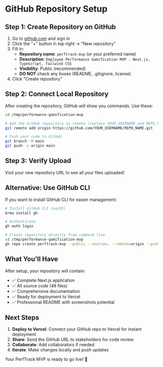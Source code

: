 # GitHub Repository Setup

## Step 1: Create Repository on GitHub

1. Go to [github.com](https://github.com) and sign in
2. Click the "+" button in top right → "New repository"
3. Fill in:
   - **Repository name**: `perftrack-mvp` (or your preferred name)
   - **Description**: `Employee Performance Gamification MVP - Next.js, TypeScript, Tailwind CSS`
   - **Visibility**: Public (recommended)
   - **DO NOT** check any boxes (README, .gitignore, license)
4. Click "Create repository"

## Step 2: Connect Local Repository

After creating the repository, GitHub will show you commands. Use these:

```bash
cd /tmp/performance-gamification-mvp

# Add the GitHub repository as remote (replace YOUR_USERNAME and REPO_NAME)
git remote add origin https://github.com/YOUR_USERNAME/REPO_NAME.git

# Push your code to GitHub
git branch -M main
git push -u origin main
```

## Step 3: Verify Upload

Visit your new repository URL to see all your files uploaded!

## Alternative: Use GitHub CLI

If you want to install GitHub CLI for easier management:

```bash
# Install GitHub CLI (macOS)
brew install gh

# Authenticate
gh auth login

# Create repository directly from command line
cd /tmp/performance-gamification-mvp
gh repo create perftrack-mvp --public --source=. --remote=origin --push
```

## What You'll Have

After setup, your repository will contain:
- ✅ Complete Next.js application
- ✅ All source code (48 files)
- ✅ Comprehensive documentation
- ✅ Ready for deployment to Vercel
- ✅ Professional README with screenshots potential

## Next Steps

1. **Deploy to Vercel**: Connect your GitHub repo to Vercel for instant deployment
2. **Share**: Send the GitHub URL to stakeholders for code review
3. **Collaborate**: Add collaborators if needed
4. **Iterate**: Make changes locally and push updates

Your PerfTrack MVP is ready to go live! 🚀
